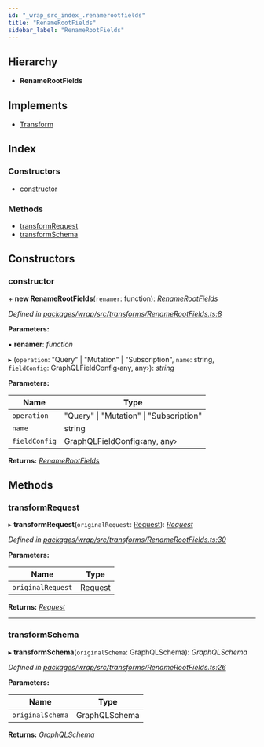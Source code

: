 ```yaml
---
id: "_wrap_src_index_.renamerootfields"
title: "RenameRootFields"
sidebar_label: "RenameRootFields"
---
```


## Hierarchy

* **RenameRootFields**

## Implements

* [Transform](../interfaces/_utils_src_index_.transform)

## Index

### Constructors

* [constructor](_wrap_src_index_.renamerootfields.md#constructor)

### Methods

* [transformRequest](_wrap_src_index_.renamerootfields.md#transformrequest)
* [transformSchema](_wrap_src_index_.renamerootfields.md#transformschema)

## Constructors

###  constructor

\+ **new RenameRootFields**(`renamer`: function): *[RenameRootFields](_wrap_src_index_.renamerootfields)*

*Defined in [packages/wrap/src/transforms/RenameRootFields.ts:8](https://github.com/ardatan/graphql-tools/blob/master/packages/wrap/src/transforms/RenameRootFields.ts#L8)*

**Parameters:**

▪ **renamer**: *function*

▸ (`operation`: "Query" | "Mutation" | "Subscription", `name`: string, `fieldConfig`: GraphQLFieldConfig‹any, any›): *string*

**Parameters:**

Name | Type |
------ | ------ |
`operation` | "Query" &#124; "Mutation" &#124; "Subscription" |
`name` | string |
`fieldConfig` | GraphQLFieldConfig‹any, any› |

**Returns:** *[RenameRootFields](_wrap_src_index_.renamerootfields)*

## Methods

###  transformRequest

▸ **transformRequest**(`originalRequest`: [Request](../interfaces/_utils_src_index_.request)): *[Request](../interfaces/_utils_src_index_.request)*

*Defined in [packages/wrap/src/transforms/RenameRootFields.ts:30](https://github.com/ardatan/graphql-tools/blob/master/packages/wrap/src/transforms/RenameRootFields.ts#L30)*

**Parameters:**

Name | Type |
------ | ------ |
`originalRequest` | [Request](../interfaces/_utils_src_index_.request) |

**Returns:** *[Request](../interfaces/_utils_src_index_.request)*

___

###  transformSchema

▸ **transformSchema**(`originalSchema`: GraphQLSchema): *GraphQLSchema*

*Defined in [packages/wrap/src/transforms/RenameRootFields.ts:26](https://github.com/ardatan/graphql-tools/blob/master/packages/wrap/src/transforms/RenameRootFields.ts#L26)*

**Parameters:**

Name | Type |
------ | ------ |
`originalSchema` | GraphQLSchema |

**Returns:** *GraphQLSchema*
